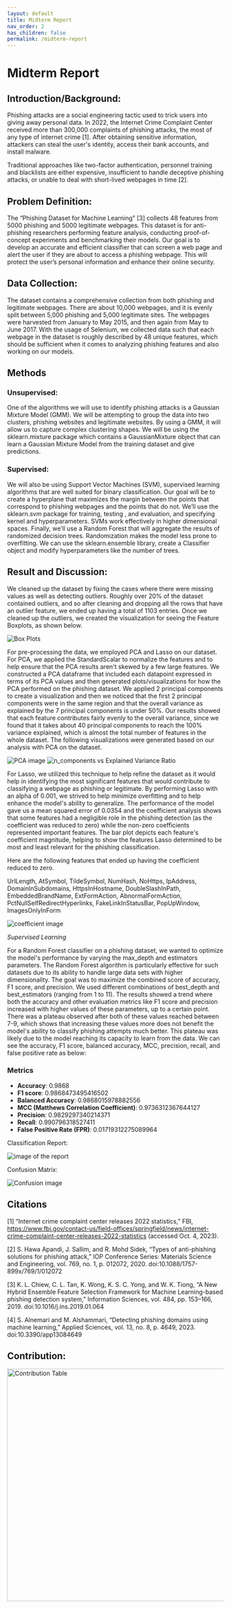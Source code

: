 ```yaml
---
layout: default
title: Midterm Report
nav_order: 2
has_children: false
permalink: /midterm-report
---
```


# Midterm Report

## Introduction/Background:
Phishing attacks are a social engineering tactic used to trick users into giving away personal data. In 2022, the Internet Crime Complaint Center received more than 300,000 complaints of phishing attacks, the most of any type of internet crime [1]. After obtaining sensitive information, attackers can steal the user's identity, access their bank accounts, and install malware.

Traditional approaches like two-factor authentication, personnel training and blacklists are either expensive, insufficient to handle deceptive phishing attacks, or unable to deal with short-lived webpages in time [2].


## Problem Definition:
The “Phishing Dataset for Machine Learning” [3] collects 48 features from 5000 phishing and 5000 legitimate webpages. This dataset is for anti-phishing researchers performing feature analysis, conducting proof-of-concept experiments and benchmarking their models.
Our goal is to develop an accurate and efficient classifier that can screen a web page and alert the user if they are about to access a phishing webpage. This will protect the user’s personal information and enhance their online security.


## Data Collection:
The dataset contains a comprehensive collection from both phishing and legitimate webpages. There are about 10,000 webpages, and it is evenly split between 5,000 phishing and 5,000 legitimate sites. The webpages were harvested from January to May 2015, and then again from May to June 2017. With the usage of Selenium, we collected data such that each webpage in the dataset is roughly described by 48 unique features, which should be sufficient when it comes to analyzing phishing features and also working on our models.

## Methods

### Unsupervised:

One of the algorithms we will use to identify phishing attacks is a Gaussian Mixture Model (GMM). We will be attempting to group the data into two clusters, phishing websites and legitimate websites. By using a GMM, it will allow us to capture complex clustering shapes. We will be using the sklearn.mixture package which contains a GaussianMixture object that can learn a Gaussian Mixture Model from the training dataset and give predictions. 

### Supervised:

We will also be using Support Vector Machines (SVM), supervised learning algorithms that are well suited for binary classification. Our goal will be to create a hyperplane that maximizes the margin between the points that correspond to phishing webpages and the points that do not. We’ll use the sklearn.svm package for training, testing , and evaluation, and specifying kernel and hyperparameters. SVMs work effectively in higher dimensional spaces. 
Finally, we’ll use a Random Forest that will aggregate the results of randomized decision trees. Randomization makes the model less prone to overfitting. We can use the sklearn.ensemble library, create a Classifier object and modify hyperparameters like the number of trees. 

## Result and Discussion:

We cleaned up the dataset by fixing the cases where there were missing values as well as detecting outliers. Roughly over 20% of the dataset contained outliers, and so after cleaning and dropping all the rows that have an outlier feature, we ended up having a total of 1103 entries. Once we cleaned up the outliers, we created the visualization for seeing the Feature Boxplots, as shown below.

<img src="docs/project_proposal/images/boxPlots.png" alt="Box Plots"/>


For pre-processing the data, we employed PCA and Lasso on our dataset. 
For PCA, we applied the StandardScalar to normalize the features and to help ensure that the PCA results aren't skewed by a few large features. We constructed a PCA dataframe that included each datapoint expressed in terms of its PCA values and then generated plots/visualizations for how the PCA performed on the phishing dataset. We applied 2 principal components to create a visualization and then we noticed that the first 2 principal components were in the same region and that the overall variance as explained by the 7 principal components is under 50%. Our results showed that each feature contributes fairly evenly to the overall variance, since we found that it takes about 40 principal components to reach the 100% variance explained, which is almost the total number of features in the whole dataset. The following visualizations were generated based on our analysis with PCA on the dataset.


<img src="docs/project_proposal/images/pca.png" alt="PCA image" />

<img src="docs/project_proposal/images/expVarGraph.png" alt="n_components vs Explained Variance Ratio" />


For Lasso, we utilized this technique to help refine the dataset as it would help in identifying the most significant features that would contribute to classifying a webpage as phishing or legitimate. By performing Lasso with an alpha of 0.001, we strived to help minimize overfitting and to help enhance the model's ability to generalize. The performance of the model gave us a mean squared error of 0.0354 and the coefficient analysis shows that some features had a negligible role in the phishing detection (as the coefficient was reduced to zero) while the non-zero coefficients represented important features. The bar plot depicts each feature's coefficient magnitude, helping to show the features Lasso determined to be most and least relevant for the phishing classification.

Here are the following features that ended up having the coefficient reduced to zero.

UrlLength, AtSymbol, TildeSymbol, NumHash, NoHttps, IpAddress, DomainInSubdomains, HttpsInHostname, DoubleSlashInPath, EmbeddedBrandName, ExtFormAction, AbnormalFormAction, PctNullSelfRedirectHyperlinks, FakeLinkInStatusBar, PopUpWindow, ImagesOnlyInForm

<img src="docs/project_proposal/images/Coefficient.png" alt="coefficient image" />

*Supervised Learning*

For a Random Forest classifier on a phishing dataset, we wanted to optimize the model's performance by varying the max_depth and estimators parameters. The Random Forest algorithm is particularly effective for such datasets due to its ability to handle large data sets with higher dimensionality. The goal was to maximize the combined score of accuracy, F1 score, and precision.
We used different combinations of best_depth and best_estimators (ranging from 1 to 11). The results showed a trend where both the accuracy and other evaluation metrics like F1 score and precision increased with higher values of these parameters, up to a certain point. There was a plateau observed after both of these values reached between 7-9, which shows that increasing these values more does not benefit the model's ability to classify phishing attempts much better. This plateau was likely due to the model reaching its capacity to learn from the data. We can see the accuracy, F1 score, balanced accuracy, MCC, precision, recall, and false positive rate as below:


### Metrics

- **Accuracy**: 0.9868
- **F1 score**: 0.9868473495416502
- **Balanced Accuracy**: 0.9868015978882556
- **MCC (Matthews Correlation Coefficient)**: 0.9736312367644127
- **Precision**: 0.9829297340214371
- **Recall**: 0.990796318527411
- **False Positive Rate (FPR)**: 0.01719312275089964

Classification Report:

<img src="docs/project_proposal/images/classReport.png" alt="image of the report" />


Confusion Matrix:


<img src="docs/project_proposal/images/ConfusionMatrix.png" alt="Confusion image" />

## Citations
[1] “Internet crime complaint center releases 2022 statistics,” FBI, https://www.fbi.gov/contact-us/field-offices/springfield/news/internet-crime-complaint-center-releases-2022-statistics (accessed Oct. 4, 2023).

[2] S. Hawa Apandi, J. Sallim, and R. Mohd Sidek, “Types of anti-phishing solutions for phishing attack,” IOP Conference Series: Materials Science and Engineering, vol. 769, no. 1, p. 012072, 2020. doi:10.1088/1757-899x/769/1/012072

[3] K. L. Chiew, C. L. Tan, K. Wong, K. S. C. Yong, and W. K. Tiong, “A New Hybrid Ensemble Feature Selection Framework for Machine Learning-based phishing detection system,” Information Sciences, vol. 484, pp. 153–166, 2019. doi:10.1016/j.ins.2019.01.064 

[4]  S. Alnemari and M. Alshammari, “Detecting phishing domains using machine learning,” Applied Sciences, vol. 13, no. 8, p. 4649, 2023. doi:10.3390/app13084649


## Contribution:

<img src="docs/project_proposal/images/newContrTable.png" alt="Contribution Table" width="1006" height="540"/>
